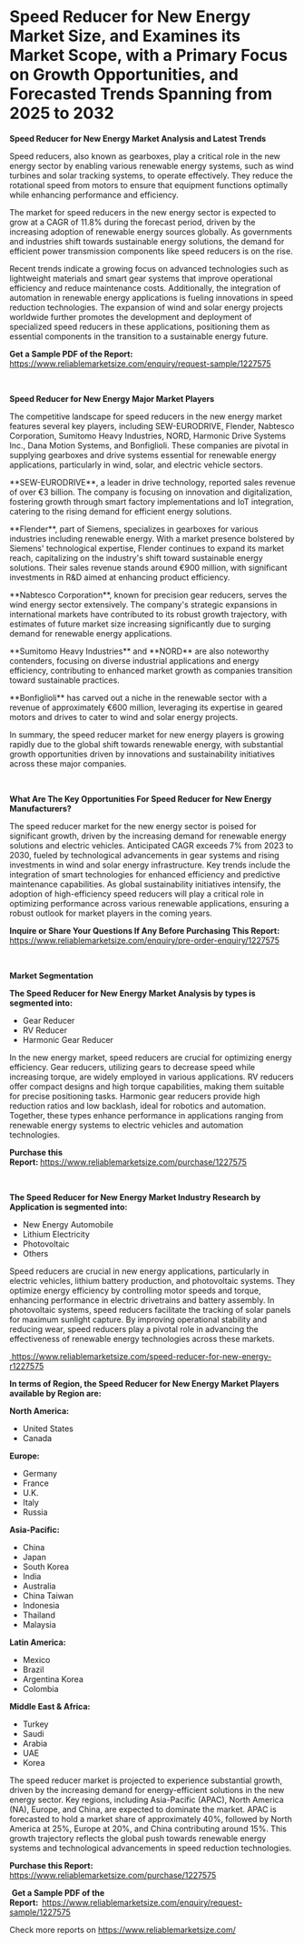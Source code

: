 <p><h1>Speed Reducer for New Energy Market Size, and Examines its Market Scope, with a Primary Focus on Growth Opportunities, and Forecasted Trends Spanning from 2025 to 2032</h1></p><p><strong>Speed Reducer for New Energy Market Analysis and Latest Trends</strong></p>
<p><p>Speed reducers, also known as gearboxes, play a critical role in the new energy sector by enabling various renewable energy systems, such as wind turbines and solar tracking systems, to operate effectively. They reduce the rotational speed from motors to ensure that equipment functions optimally while enhancing performance and efficiency. </p><p>The market for speed reducers in the new energy sector is expected to grow at a CAGR of 11.8% during the forecast period, driven by the increasing adoption of renewable energy sources globally. As governments and industries shift towards sustainable energy solutions, the demand for efficient power transmission components like speed reducers is on the rise. </p><p>Recent trends indicate a growing focus on advanced technologies such as lightweight materials and smart gear systems that improve operational efficiency and reduce maintenance costs. Additionally, the integration of automation in renewable energy applications is fueling innovations in speed reduction technologies. The expansion of wind and solar energy projects worldwide further promotes the development and deployment of specialized speed reducers in these applications, positioning them as essential components in the transition to a sustainable energy future.</p></p>
<p><strong>Get a Sample PDF of the Report:&nbsp;</strong> <a href="https://www.reliablemarketsize.com/enquiry/request-sample/1227575?utm_campaign=2759&utm_medium=2&utm_source=Github&utm_content=ia&utm_term=12042025&utm_id=speed-reducer-for-new-energy">https://www.reliablemarketsize.com/enquiry/request-sample/1227575</a></p>
<p>&nbsp;</p>
<p><strong>Speed Reducer for New Energy Major Market Players</strong></p>
<p><p>The competitive landscape for speed reducers in the new energy market features several key players, including SEW-EURODRIVE, Flender, Nabtesco Corporation, Sumitomo Heavy Industries, NORD, Harmonic Drive Systems Inc., Dana Motion Systems, and Bonfiglioli. These companies are pivotal in supplying gearboxes and drive systems essential for renewable energy applications, particularly in wind, solar, and electric vehicle sectors.</p><p>**SEW-EURODRIVE**, a leader in drive technology, reported sales revenue of over €3 billion. The company is focusing on innovation and digitalization, fostering growth through smart factory implementations and IoT integration, catering to the rising demand for efficient energy solutions.</p><p>**Flender**, part of Siemens, specializes in gearboxes for various industries including renewable energy. With a market presence bolstered by Siemens' technological expertise, Flender continues to expand its market reach, capitalizing on the industry's shift toward sustainable energy solutions. Their sales revenue stands around €900 million, with significant investments in R&D aimed at enhancing product efficiency.</p><p>**Nabtesco Corporation**, known for precision gear reducers, serves the wind energy sector extensively. The company's strategic expansions in international markets have contributed to its robust growth trajectory, with estimates of future market size increasing significantly due to surging demand for renewable energy applications.</p><p>**Sumitomo Heavy Industries** and **NORD** are also noteworthy contenders, focusing on diverse industrial applications and energy efficiency, contributing to enhanced market growth as companies transition toward sustainable practices.</p><p>**Bonfiglioli** has carved out a niche in the renewable sector with a revenue of approximately €600 million, leveraging its expertise in geared motors and drives to cater to wind and solar energy projects.</p><p>In summary, the speed reducer market for new energy players is growing rapidly due to the global shift towards renewable energy, with substantial growth opportunities driven by innovations and sustainability initiatives across these major companies.</p></p>
<p>&nbsp;</p>
<p><strong>What Are The Key Opportunities For Speed Reducer for New Energy Manufacturers?</strong></p>
<p><p>The speed reducer market for the new energy sector is poised for significant growth, driven by the increasing demand for renewable energy solutions and electric vehicles. Anticipated CAGR exceeds 7% from 2023 to 2030, fueled by technological advancements in gear systems and rising investments in wind and solar energy infrastructure. Key trends include the integration of smart technologies for enhanced efficiency and predictive maintenance capabilities. As global sustainability initiatives intensify, the adoption of high-efficiency speed reducers will play a critical role in optimizing performance across various renewable applications, ensuring a robust outlook for market players in the coming years.</p></p>
<p><strong>Inquire or Share Your Questions If Any Before Purchasing This Report:</strong> <a href="https://www.reliablemarketsize.com/enquiry/pre-order-enquiry/1227575?utm_campaign=2759&utm_medium=2&utm_source=Github&utm_content=ia&utm_term=12042025&utm_id=speed-reducer-for-new-energy">https://www.reliablemarketsize.com/enquiry/pre-order-enquiry/1227575</a></p>
<p>&nbsp;</p>
<p><strong>Market Segmentation</strong></p>
<p><strong>The Speed Reducer for New Energy Market Analysis by types is segmented into:</strong></p>
<p><ul><li>Gear Reducer</li><li>RV Reducer</li><li>Harmonic Gear Reducer</li></ul></p>
<p><p>In the new energy market, speed reducers are crucial for optimizing energy efficiency. Gear reducers, utilizing gears to decrease speed while increasing torque, are widely employed in various applications. RV reducers offer compact designs and high torque capabilities, making them suitable for precise positioning tasks. Harmonic gear reducers provide high reduction ratios and low backlash, ideal for robotics and automation. Together, these types enhance performance in applications ranging from renewable energy systems to electric vehicles and automation technologies.</p></p>
<p><strong>Purchase this Report:&nbsp;</strong><a href="https://www.reliablemarketsize.com/purchase/1227575?utm_campaign=2759&utm_medium=2&utm_source=Github&utm_content=ia&utm_term=12042025&utm_id=speed-reducer-for-new-energy">https://www.reliablemarketsize.com/purchase/1227575</a></p>
<p>&nbsp;</p>
<p><strong>The Speed Reducer for New Energy Market Industry Research by Application is segmented into:</strong></p>
<p><ul><li>New Energy Automobile</li><li>Lithium Electricity</li><li>Photovoltaic</li><li>Others</li></ul></p>
<p><p>Speed reducers are crucial in new energy applications, particularly in electric vehicles, lithium battery production, and photovoltaic systems. They optimize energy efficiency by controlling motor speeds and torque, enhancing performance in electric drivetrains and battery assembly. In photovoltaic systems, speed reducers facilitate the tracking of solar panels for maximum sunlight capture. By improving operational stability and reducing wear, speed reducers play a pivotal role in advancing the effectiveness of renewable energy technologies across these markets.</p></p>
<p><a href="https://www.reliablemarketsize.com/speed-reducer-for-new-energy-r1227575?utm_campaign=2759&utm_medium=2&utm_source=Github&utm_content=ia&utm_term=12042025&utm_id=speed-reducer-for-new-energy">&nbsp;https://www.reliablemarketsize.com/speed-reducer-for-new-energy-r1227575</a></p>
<p><strong>In terms of Region, the Speed Reducer for New Energy Market Players available by Region are:</strong></p>
<p>
    <p> <strong> North America: </strong>
        <ul>
            <li>United States</li>
            <li>Canada</li>
        </ul>
        </p> 
    <p> <strong> Europe: </strong>
        <ul>
            <li>Germany</li>
            <li>France</li>
            <li>U.K.</li>
            <li>Italy</li>
            <li>Russia</li>
        </ul>
        </p> 
    <p> <strong> Asia-Pacific: </strong>
        <ul>
            <li>China</li>
            <li>Japan</li>
            <li>South Korea</li>
            <li>India</li>
            <li>Australia</li>
            <li>China Taiwan</li>
            <li>Indonesia</li>
            <li>Thailand</li>
            <li>Malaysia</li>
        </ul>
        </p> 
    <p> <strong> Latin America: </strong>
        <ul>
            <li>Mexico</li>
            <li>Brazil</li>
            <li>Argentina Korea</li>
            <li>Colombia</li>
        </ul>
        </p> 
    <p> <strong> Middle East & Africa: </strong>
        <ul>
            <li>Turkey</li>
            <li>Saudi</li>
            <li>Arabia</li>
            <li>UAE</li>
            <li>Korea</li>
        </ul>
    </p>
    </p>
<p><p>The speed reducer market is projected to experience substantial growth, driven by the increasing demand for energy-efficient solutions in the new energy sector. Key regions, including Asia-Pacific (APAC), North America (NA), Europe, and China, are expected to dominate the market. APAC is forecasted to hold a market share of approximately 40%, followed by North America at 25%, Europe at 20%, and China contributing around 15%. This growth trajectory reflects the global push towards renewable energy systems and technological advancements in speed reduction technologies.</p></p>
<p><strong>Purchase this Report: </strong><a href="https://www.reliablemarketsize.com/purchase/1227575?utm_campaign=2759&utm_medium=2&utm_source=Github&utm_content=ia&utm_term=12042025&utm_id=speed-reducer-for-new-energy">https://www.reliablemarketsize.com/purchase/1227575</a></p>
<p>&nbsp;<strong>Get a Sample PDF of the Report:&nbsp;&nbsp;</strong><a href="https://www.reliablemarketsize.com/enquiry/request-sample/1227575?utm_campaign=2759&utm_medium=2&utm_source=Github&utm_content=ia&utm_term=12042025&utm_id=speed-reducer-for-new-energy">https://www.reliablemarketsize.com/enquiry/request-sample/1227575</a></p>
<p><strong></strong></p>
<p>Check more reports on <a href="https://www.reliablemarketsize.com/?utm_campaign=2759&utm_medium=2&utm_source=Github&utm_content=ia&utm_term=12042025&utm_id=speed-reducer-for-new-energy">https://www.reliablemarketsize.com/</a></p>